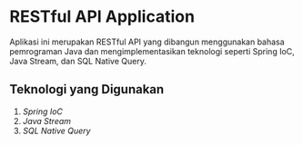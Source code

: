 # RESTful API Application

Aplikasi ini merupakan RESTful API yang dibangun menggunakan bahasa pemrograman Java dan mengimplementasikan teknologi seperti Spring IoC, Java Stream, dan SQL Native Query.

## Teknologi yang Digunakan

1. *Spring IoC*
2. *Java Stream*
3. *SQL Native Query*

